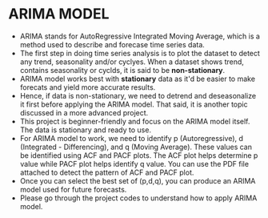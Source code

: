 # ARIMA MODEL
* ARIMA stands for AutoRegressive Integrated Moving Average, which is a method used to describe and forecase time series data.
* The first step in doing time series analysis is to plot the dataset to detect any trend, seasonality and/or cyclyes. When a dataset shows trend, contains seasonality or cyclds, it is said to be **non-stationary**.
* ARIMA model works best with **stationary** data as it'd be easier to make forecats and yield more accurate results.
* Hence, if data is non-stationary, we need to detrend and deseasonalize it first before applying the ARIMA model. That said, it is another topic discussed in a more advanced project.
* This project is beginner-friendly and focus on the ARIMA model itself. The data is stationary and ready to use.
* For ARIMA model to work, we need to identify p (Autoregressive), d (Integrated - Differencing), and q (Moving Average). These values can be identified using ACF and PACF plots. The ACF plot helps determine p value while PACF plot helps identify q value. You can use the PDF file attached to detect the pattern of ACF and PACF plot.
* Once you can select the best set of (p,d,q), you can produce an ARIMA model used for future forecasts.
* Please go through the project codes to understand how to apply ARIMA model.
